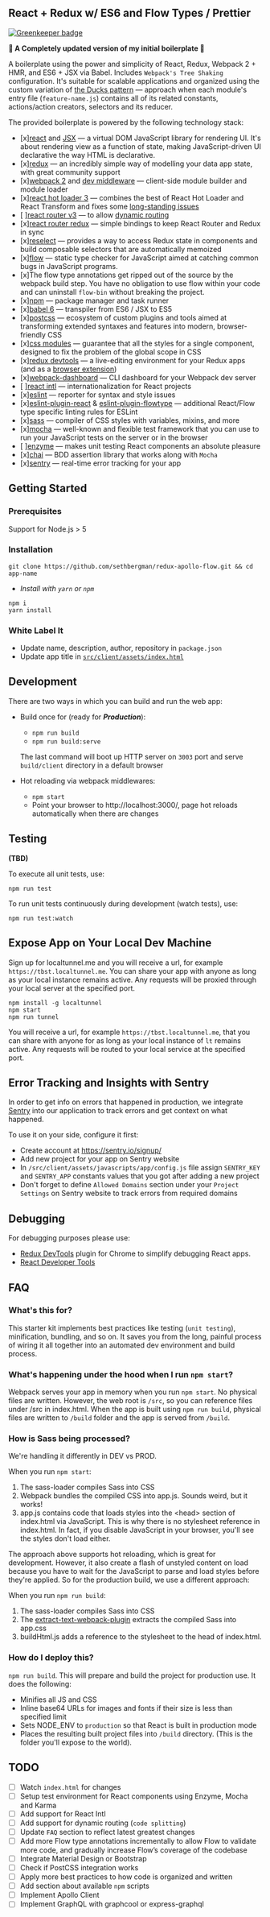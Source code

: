 React + Redux w/ ES6 and Flow Types / Prettier
----

[![Greenkeeper badge](https://badges.greenkeeper.io/sethbergman/redux-apollo-flow.svg)](https://greenkeeper.io/)

**:tada: A Completely updated version of my initial boilerplate :rocket:**

A boilerplate using the power and simplicity of React, Redux, Webpack 2 + HMR, and ES6 + JSX via Babel. Includes `Webpack's Tree Shaking` configuration. It's suitable for scalable applications and organized using the custom variation of [the Ducks pattern](https://github.com/sethbergman/ducks-modular-redux) — approach when each module's entry file (`feature-name.js`) contains all of its related constants, actions/action creators, selectors and its reducer.

The provided boilerplate is powered by the following technology stack:

-   [x][react](https://facebook.github.io/react/) and [JSX](https://facebook.github.io/jsx/) — a virtual DOM JavaScript library for rendering UI.  It's about rendering view as a function of state, making JavaScript-driven UI declarative the way HTML is declarative.
-   [x][redux](http://redux.js.org/) — an incredibly simple way of modelling your data app state, with great community support
-   [x][webpack 2](https://gist.github.com/sokra/27b24881210b56bbaff7) and [dev middleware](https://github.com/webpack/webpack-dev-middleware) — client-side module builder and module loader
-   [x][react hot loader 3](https://github.com/gaearon/react-hot-boilerplate/pull/61) — combines the best of React Hot Loader and React Transform and fixes some [long-standing issues](https://twitter.com/dan_abramov/status/722040946075045888)
-   [ ][react router v3](https://github.com/reactjs/react-router/blob/next/CHANGES.md) — to allow [dynamic routing](https://github.com/reactjs/react-router/blob/master/docs/guides/DynamicRouting.md)
-   [x][react router redux](https://github.com/reactjs/react-router-redux) — simple bindings to keep React Router and Redux in sync
-   [x][reselect](https://github.com/reactjs/reselect) — provides a way to access Redux state in components and build composable selectors that are automatically memoized
-   [x][flow](https://flowtype.org/docs/getting-started.html) — static type checker for JavaScript aimed at catching common bugs in JavaScript programs.
-   [x]The flow type annotations get ripped out of the source by the webpack build step. You have no obligation to use flow within your code and can            uninstall `flow-bin` without breaking the project.
-   [x][npm](https://www.npmjs.com/) — package manager and task runner
-   [x][babel 6](http://babeljs.io/) — transpiler from ES6 / JSX to ES5
-   [x][postcss](http://postcss.org/) — ecosystem of custom plugins and tools aimed at transforming extended syntaxes and features into modern, browser-friendly CSS
-   [x][css modules](https://github.com/css-modules/css-modules) — guarantee that all the styles for a single component, designed to fix the problem of the global scope in CSS
-   [x][redux devtools](https://github.com/gaearon/redux-devtools) — a live-editing environment for your Redux apps (and as a [browser extension](https://github.com/zalmoxisus/redux-devtools-extension))
-   [x][webpack-dashboard](https://github.com/FormidableLabs/webpack-dashboard) — CLI dashboard for your Webpack dev server
-   [ ][react intl](https://github.com/yahoo/react-intl) — internationalization for React projects
-   [x][eslint](http://eslint.org/docs/user-guide/configuring) — reporter for syntax and style issues
-   [x][eslint-plugin-react](https://github.com/yannickcr/eslint-plugin-react) & [eslint-plugin-flowtype](https://github.com/gajus/eslint-plugin-flowtype) — additional React/Flow type specific linting rules for ESLint
-   [x][sass](http://sass-lang.com/) — compiler of CSS styles with variables, mixins, and more
-   [x][mocha](https://mochajs.org/) — well-known and flexible test framework that you can use to run your JavaScript tests on the server or in the browser
-   [ ][enzyme](http://airbnb.io/enzyme/) — makes unit testing React components an absolute pleasure
-   [x][chai](http://chaijs.com/) — BDD assertion library that works along with `Mocha`
-   [x][sentry](https://sentry.io/) — real-time error tracking for your app

## Getting Started

### Prerequisites

Support for Node.js > 5

### Installation

```
git clone https://github.com/sethbergman/redux-apollo-flow.git && cd app-name
```
- _Install with `yarn` or `npm`_

```
npm i
yarn install
```

### White Label It

-   Update name, description, author, repository in `package.json`
-   Update app title in [`src/client/assets/index.html`](src/client/assets/index.html)

## Development

There are two ways in which you can build and run the web app:

-   Build once for (ready for **_Production_**):

    -   `npm run build`
    -   `npm run build:serve`

    The last command will boot up HTTP server on `3003` port and serve `build/client` directory in a default browser

-   Hot reloading via webpack middlewares:
    -   `npm start`
    -   Point your browser to http://localhost:3000/, page hot reloads automatically when there are changes

## Testing

**(TBD)**

To execute all unit tests, use:

`npm run test`

To run unit tests continuously during development (watch tests), use:

`npm run test:watch`

## Expose App on Your Local Dev Machine

Sign up for localtunnel.me and you will receive a url, for example `https://tbst.localtunnel.me`.
You can share your app with anyone as long as your local instance remains active. Any requests will be proxied through your local server at the specified port.

```
npm install -g localtunnel
npm start
npm run tunnel
```
You will receive a url, for example `https://tbst.localtunnel.me`, that you can share with anyone for as long as your local instance of `lt` remains active. Any requests will be routed to your local service at the specified port.

## Error Tracking and Insights with Sentry

In order to get info on errors that happened in production, we integrate [Sentry](https://sentry.io/for/javascript/) into our application to track errors and get context on what happened.

To use it on your side, configure it first:

-   Create account at <https://sentry.io/signup/>
-   Add new project for your app on Sentry website
-   In `/src/client/assets/javascripts/app/config.js` file assign `SENTRY_KEY` and `SENTRY_APP` constants values that you got after adding a new project
-   Don't forget to define `Allowed Domains` section under your `Project Settings` on Sentry website to track errors from required domains

## Debugging

For debugging purposes please use:

-   [Redux DevTools](https://chrome.google.com/webstore/detail/redux-devtools/lmhkpmbekcpmknklioeibfkpmmfibljd) plugin for Chrome to simplify debugging React apps.
-   [React Developer Tools](https://chrome.google.com/webstore/detail/react-developer-tools/fmkadmapgofadopljbjfkapdkoienihi)

## FAQ

### What's this for?

This starter kit implements best practices like testing (`unit testing`), minification, bundling, and so on. It saves you from the long, painful process of wiring it all together into an automated dev environment and build process.

### What's happening under the hood when I run `npm start`?

Webpack serves your app in memory when you run `npm start`. No physical files are written. However, the web root is `/src`, so you can reference files under /src in index.html. When the app is built using `npm run build`, physical files are written to `/build` folder and the app is served from `/build`.

### How is Sass being processed?

We're handling it differently in DEV vs PROD.

When you run `npm start`:

1.  The sass-loader compiles Sass into CSS
2.  Webpack bundles the compiled CSS into app.js. Sounds weird, but it works!
3.  app.js contains code that loads styles into the \<head> section of index.html via JavaScript. This is why there is no stylesheet reference in index.html. In fact, if you disable JavaScript in your browser, you'll see the styles don't load either.

The approach above supports hot reloading, which is great for development. However, it also create a flash of unstyled content on load because you have to wait for the JavaScript to parse and load styles before they're applied. So for the production build, we use a different approach:

When you run `npm run build`:

1.  The sass-loader compiles Sass into CSS
2.  The [extract-text-webpack-plugin](https://github.com/webpack/extract-text-webpack-plugin) extracts the compiled Sass into app.css
3.  buildHtml.js adds a reference to the stylesheet to the head of index.html.

### How do I deploy this?

`npm run build`. This will prepare and build the project for production use. It does the following:

-   Minifies all JS and CSS
-   Inline base64 URLs for images and fonts if their size is less than specified limit
-   Sets NODE_ENV to `production` so that React is built in production mode
-   Places the resulting built project files into `/build` directory. (This is the folder you'll expose to the world).

## TODO

-   [ ] Watch `index.html` for changes
-   [ ] Setup test environment for React components using Enzyme, Mocha and Karma
-   [ ] Add support for React Intl
-   [ ] Add support for dynamic routing (`code splitting`)
-   [ ] Update `FAQ` section to reflect latest greatest changes
-   [ ] Add more Flow type annotations incrementally to allow Flow to validate more code, and gradually increase Flow’s coverage of the codebase
-   [ ] Integrate Material Design or Bootstrap
-   [ ] Check if PostCSS integration works
-   [ ] Apply more best practices to how code is organized and written
-   [ ] Add section about available `npm` scripts
-   [ ] Implement Apollo Client
-   [ ] Implement GraphQL with graphcool or express-graphql
